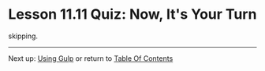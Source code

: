 # Lesson 11.11 Quiz: Now, It's Your Turn

skipping.

- - -
Next up: [Using Gulp](ND024_Part3_Lesson11_12.md) or return to [Table Of Contents](./ND024_TableOfContents.md)
